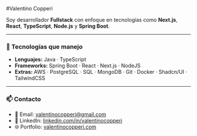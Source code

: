 #Valentino Copperi

Soy desarrollador **Fullstack** con enfoque en tecnologías como **Next.js**, **React**, **TypeScript**, **Node.js** y **Spring Boot**.

---

### 🚀 Tecnologías que manejo

- **Lenguajes:** Java · TypeScript  
- **Frameworks:** Spring Boot · React · Next.js · NodeJS  
- **Extras:** AWS · PostgreSQL · SQL · MongoDB · Git · Docker · Shadcn/UI · TailwindCSS  

---

### 📫 Contacto

- 📧 Email: [valentinocopperi@gmail.com](mailto:valentinocopperi@gmail.com)  
- 💼 LinkedIn: [linkedin.com/in/valentinocopperi](https://www.linkedin.com/in/valentinocopperi/)  
- 🌐 Portfolio: [valentinocopperi.com](https://valentinocopperi.com)


